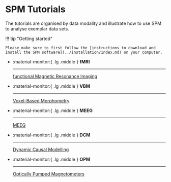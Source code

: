 # SPM Tutorials

The tutorials are organised by data modality and illustrate how to use SPM to analyse exemplar data sets.

!!! tip "Getting started"

    Please make sure to first follow the [instructions to download and install the SPM software](../installation/index.md) on your computer.

<div class="grid cards" markdown>

-   :material-monitor:{ .lg .middle } __fMRI__

    ---

    [functional Magnetic Resonance Imaging](./fmri/index.md)

-   :material-monitor:{ .lg .middle } __VBM__

    ---

    [Voxel-Based Morphometry](./vbm/index.md)

-   :material-monitor:{ .lg .middle } __MEEG__

    ---

    [MEEG](./MEEG/index.md)

-   :material-monitor:{ .lg .middle } __DCM__

    ---

    [Dynamic Causal Modelling](./dcm/index.md)

-   :material-monitor:{ .lg .middle } __OPM__

    ---

    [Optically Pumped Magnetometers](./opm/index.md)


</div>

